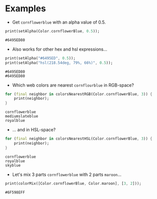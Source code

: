 # Examples  

* Get `cornflowerblue` with an alpha value of 0.5.

```dart
print(setAlpha(Color.cornflowerBlue, 0.5));
```

```text
#6495ED80
```

* Also works for other hex and hsl expressions...

```dart
print(setAlpha("#6495ED", 0.5));
print(setAlpha("hsl(218.54deg, 79%, 66%)", 0.5));
```

```text
#6495ED80
#6495ED80
```

* Which web colors are nearest `cornflourblue` in RGB-space?

```dart
for (final neighbor in colorsNearestRGB(Color.cornflowerBlue, 3)) {
    print(neighbor);
}
```

```text
cornflowerblue
mediumslateblue
royalblue
```

* ... and in HSL-space? 

```dart
for (final neighbor in colorsNearestHSL(Color.cornflowerBlue, 3)) {
    print(neighbor);
}
```

```text
cornflowerblue
royalblue
skyblue
```

* Let's mix 3 parts `cornflowerblue` with 2 parts `maroon`...

```dart
print(colorMix([Color.cornflowerBlue, Color.maroon], [3, 2]));
```

```text
#6F598EFF
```